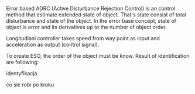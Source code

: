 Error based ADRC (Active Disturbance Rejection Control) is an control method that estimate extended state of object. That's state consist of total disturbance and state of the object. In the error base concept, state of object is error and its derivatives up to the number of object order.  

Longitudianl controller takes speed from way point as input and acceleration as output (control signal). 

To create ESO, the order of the object must be know. Result of identification are following:



identyfikacja

co sie robi po kroku

